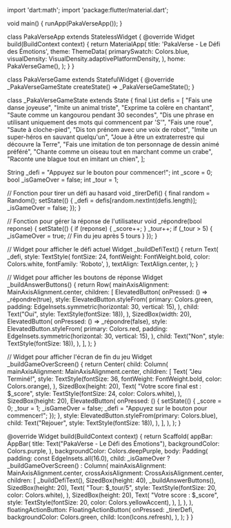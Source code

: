 import 'dart:math';
import 'package:flutter/material.dart';

void main() {
  runApp(PakaVerseApp());
}

class PakaVerseApp extends StatelessWidget {
  @override
  Widget build(BuildContext context) {
    return MaterialApp(
      title: 'PakaVerse - Le Défi des Émotions',
      theme: ThemeData(
        primarySwatch: Colors.blue,
        visualDensity: VisualDensity.adaptivePlatformDensity,
      ),
      home: PakaVerseGame(),
    );
  }
}

class PakaVerseGame extends StatefulWidget {
  @override
  _PakaVerseGameState createState() => _PakaVerseGameState();
}

class _PakaVerseGameState extends State<PakaVerseGame> {
  final List<String> defis = [
    "Fais une danse joyeuse",
    "Imite un animal triste",
    "Exprime ta colère en chantant",
    "Saute comme un kangourou pendant 30 secondes",
    "Dis une phrase en utilisant uniquement des mots qui commencent par 'S'",
    "Fais une roue",
    "Saute à cloche-pied",
    "Dis ton prénom avec une voix de robot",
    "Imite un super-héros en sauvant quelqu'un",
    "Joue à être un extraterrestre qui découvre la Terre",
    "Fais une imitation de ton personnage de dessin animé préféré",
    "Chante comme un oiseau tout en marchant comme un crabe",
    "Raconte une blague tout en imitant un chien",
  ];

  String _defi = "Appuyez sur le bouton pour commencer!";
  int _score = 0;
  bool _isGameOver = false;
  int _tour = 1;

  // Fonction pour tirer un défi au hasard
  void _tirerDefi() {
    final random = Random();
    setState(() {
      _defi = defis[random.nextInt(defis.length)];
      _isGameOver = false;
    });
  }

  // Fonction pour gérer la réponse de l'utilisateur
  void _répondre(bool reponse) {
    setState(() {
      if (reponse) {
        _score++;
      }
      _tour++;
      if (_tour > 5) {
        _isGameOver = true; // Fin du jeu après 5 tours
      }
    });
  }

  // Widget pour afficher le défi actuel
  Widget _buildDefiText() {
    return Text(
      _defi,
      style: TextStyle(
        fontSize: 24,
        fontWeight: FontWeight.bold,
        color: Colors.white,
        fontFamily: 'Roboto',
      ),
      textAlign: TextAlign.center,
    );
  }

  // Widget pour afficher les boutons de réponse
  Widget _buildAnswerButtons() {
    return Row(
      mainAxisAlignment: MainAxisAlignment.center,
      children: <Widget>[
        ElevatedButton(
          onPressed: () => _répondre(true),
          style: ElevatedButton.styleFrom(
            primary: Colors.green,
            padding: EdgeInsets.symmetric(horizontal: 30, vertical: 15),
          ),
          child: Text("Oui", style: TextStyle(fontSize: 18)),
        ),
        SizedBox(width: 20),
        ElevatedButton(
          onPressed: () => _répondre(false),
          style: ElevatedButton.styleFrom(
            primary: Colors.red,
            padding: EdgeInsets.symmetric(horizontal: 30, vertical: 15),
          ),
          child: Text("Non", style: TextStyle(fontSize: 18)),
        ),
      ],
    );
  }

  // Widget pour afficher l'écran de fin du jeu
  Widget _buildGameOverScreen() {
    return Center(
      child: Column(
        mainAxisAlignment: MainAxisAlignment.center,
        children: [
          Text(
            "Jeu Terminé!",
            style: TextStyle(fontSize: 36, fontWeight: FontWeight.bold, color: Colors.orange),
          ),
          SizedBox(height: 20),
          Text(
            "Votre score final est : $_score",
            style: TextStyle(fontSize: 24, color: Colors.white),
          ),
          SizedBox(height: 20),
          ElevatedButton(
            onPressed: () {
              setState(() {
                _score = 0;
                _tour = 1;
                _isGameOver = false;
                _defi = "Appuyez sur le bouton pour commencer!";
              });
            },
            style: ElevatedButton.styleFrom(primary: Colors.blue),
            child: Text("Rejouer", style: TextStyle(fontSize: 18)),
          ),
        ],
      ),
    );
  }

  @override
  Widget build(BuildContext context) {
    return Scaffold(
      appBar: AppBar(
        title: Text("PakaVerse - Le Défi des Émotions"),
        backgroundColor: Colors.purple,
      ),
      backgroundColor: Colors.deepPurple,
      body: Padding(
        padding: const EdgeInsets.all(16.0),
        child: _isGameOver
            ? _buildGameOverScreen()
            : Column(
                mainAxisAlignment: MainAxisAlignment.center,
                crossAxisAlignment: CrossAxisAlignment.center,
                children: <Widget>[
                  _buildDefiText(),
                  SizedBox(height: 40),
                  _buildAnswerButtons(),
                  SizedBox(height: 20),
                  Text(
                    "Tour: $_tour/5",
                    style: TextStyle(fontSize: 20, color: Colors.white),
                  ),
                  SizedBox(height: 20),
                  Text(
                    "Votre score : $_score",
                    style: TextStyle(fontSize: 20, color: Colors.yellowAccent),
                  ),
                ],
              ),
      ),
      floatingActionButton: FloatingActionButton(
        onPressed: _tirerDefi,
        backgroundColor: Colors.green,
        child: Icon(Icons.refresh),
      ),
    );
  }
}